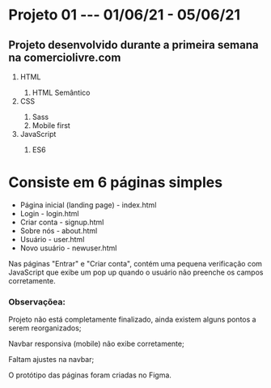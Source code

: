 # Projeto 01 --- 01/06/21 - 05/06/21

<h2> Projeto desenvolvido durante a primeira semana na <b>comerciolivre.com</b> </h2>

<ol> 
<li> HTML</li>
  <ol> 
  <li>HTML Semântico</li>
  </ol>
<li> CSS </li>
  <ol>
  <li>Sass</li>
  <li> Mobile first</li>
  </ol>
<li> JavaScript </li>
  <ol> 
  <li> ES6 </li>
  </ol>
  
</ol>

<h1> Consiste em 6 páginas simples</h1>

<ul>
<li> Página inicial (landing page) - index.html </li>
<li> Login - login.html </li>
<li> Criar conta - signup.html</li>
<li> Sobre nós - about.html</li>
<li> Usuário - user.html </li>
<li> Novo usuário - newuser.html</li>
</ul>

<p> Nas páginas "Entrar" e "Criar conta", contém uma pequena verificação com JavaScript que exibe um pop up quando o usuário não preenche os campos corretamente.</p>

<h3> Observaçõea: </h3>

<p> Projeto não está completamente finalizado, ainda existem alguns pontos a serem reorganizados;</p>
<p> Navbar responsiva (mobile) não exibe corretamente; </p>
<p> Faltam ajustes na navbar;</p>
<p> O protótipo das páginas foram criadas no Figma.</p>
